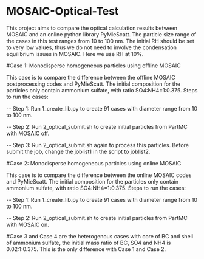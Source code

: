 # MOSAIC-Optical-Test
This project aims to compare the optical calculation results between MOSAIC and an online python library PyMieScatt. 
The particle size range of the cases in this test ranges from 10 to 100 nm. The initial RH should be set to very low values, 
thus we do not need to involve the condensation equilibrium issues in MOSAIC. Here we use RH at 10%. 

#Case 1: Monodisperse homogeneous particles using offline MOSAIC

This case is to compare the difference between the offline MOSAIC postprocessing codes and PyMieScatt. The initial composition for the particles only contain ammonium sulfate, with ratio SO4:NH4=1:0.375. Steps to run the cases:

-- Step 1: Run 1_create_lib.py to create 91 cases with diameter range from 10 to 100 nm.

-- Step 2: Run 2_optical_submit.sh to create initial particles from PartMC with MOSAIC off.

-- Step 3: Run 2_optical_submit.sh again to process this particles. Before submit the job, change the joblist1 in the script to joblist2.

#Case 2: Monodisperse homogeneous particles using online MOSAIC

This case is to compare the difference between the online MOSAIC codes and PyMieScatt. The initial composition for the particles only contain ammonium sulfate, with ratio SO4:NH4=1:0.375. Steps to run the cases:

-- Step 1: Run 1_create_lib.py to create 91 cases with diameter range from 10 to 100 nm.

-- Step 2: Run 2_optical_submit.sh to create initial particles from PartMC with MOSAIC on.

#Case 3 and Case 4 are the heterogenous cases with core of BC and shell of ammonium sulfate, the initial mass ratio of BC, SO4 and NH4 is 0.02:1:0.375. This is the only difference with Case 1 and Case 2. 
